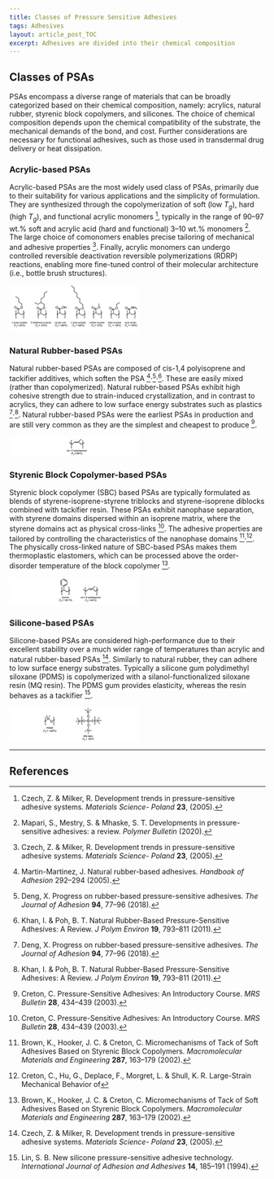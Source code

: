 ```yaml
---
title: Classes of Pressure Sensitive Adhesives
tags: Adhesives
layout: article_post_TOC
excerpt: Adhesives are divided into their chemical composition
---
```


## Classes of PSAs

PSAs encompass a diverse range of materials that can be broadly categorized based on their chemical composition, namely: acrylics, natural rubber, styrenic block copolymers, and silicones. The choice of chemical composition depends upon the chemical compatibility of the substrate, the mechanical demands of the bond, and cost. Further considerations are necessary for functional adhesives, such as those used in transdermal drug delivery or heat dissipation.

### Acrylic-based PSAs

Acrylic-based PSAs are the most widely used class of PSAs, primarily due to their suitability for various applications and the simplicity of formulation. They are synthesized through the copolymerization of soft (low $T_g$), hard (high $T_g$), and functional acrylic monomers [^1], typically in the range of 90–97 wt.% soft and acrylic acid (hard and functional) 3–10 wt.% monomers [^2]. The large choice of comonomers enables precise tailoring of mechanical and adhesive properties [^1]. Finally, acrylic monomers can undergo controlled reversible deactivation reversible polymerizations (RDRP) reactions, enabling more fine-tuned control of their molecular architecture (i.e., bottle brush structures).

<img src="\assets\images\Adhesion\Acrylates.jpg" alt="Acrylates" style="zoom:25%; margin-left: auto; margin-right: auto;" />


### Natural Rubber-based PSAs

Natural rubber-based PSAs are composed of cis-1,4 polyisoprene and tackifier additives, which soften the PSA [^4]‧[^5]‧[^6]. These are easily mixed (rather than copolymerized). 
Natural rubber-based PSAs exhibit high cohesive strength due to strain-induced crystallization, and in contrast to acrylics, they can adhere to low surface energy substrates such as plastics [^5]‧[^6]. Natural rubber-based PSAs were the earliest PSAs in production and are still very common as they are the simplest and cheapest to produce [^7].

<img src="\assets\images\Adhesion\natural_rubber.jpg" alt="natural rubber" style="zoom:25%; margin-left: auto; margin-right: auto;" />

### Styrenic Block Copolymer-based PSAs

Styrenic block copolymer (SBC) based PSAs are typically formulated as blends of styrene-isoprene-styrene triblocks and styrene-isoprene diblocks combined with tackifier resin. These PSAs exhibit nanophase separation, with styrene domains dispersed within an isoprene matrix, where the styrene domains act as physical cross-links [^7]. The adhesive properties are tailored by controlling the characteristics of the nanophase domains [^8]‧[^9]. The physically cross-linked nature of SBC-based PSAs makes them thermoplastic elastomers, which can be processed above the order-disorder temperature of the block copolymer [^8].

<img src="\assets\images\Adhesion\styrene_isoprene.jpg" alt="Styrene Isoprene" style="zoom:25%; margin-left: auto; margin-right: auto;" />


### Silicone-based PSAs

Silicone-based PSAs are considered high-performance due to their excellent stability over a much wider range of temperatures than acrylic and natural rubber-based PSAs [^1]. Similarly to natural rubber, they can adhere to low surface energy substrates. Typically a silicone gum polydimethyl siloxane (PDMS) is copolymerized with a silanol-functionalized siloxane resin (MQ resin). The PDMS gum provides elasticity, whereas the resin behaves as a tackifier [^10].

<img src="\assets\images\Adhesion\PDMS.jpg" alt="PDMS" style="zoom:25%; margin-left: auto; margin-right: auto;" />

---

## References

[^1]: Czech, Z. & Milker, R. Development trends in pressure-sensitive adhesive systems. *Materials Science- Poland* **23**, (2005).
[^2]: Mapari, S., Mestry, S. & Mhaske, S. T. Developments in pressure-sensitive adhesives: a review. *Polymer Bulletin* (2020).
[^3]: Lobo, S., Sachdeva, S. & Goswami, T. Role of pressure-sensitive adhesives in transdermal drug delivery systems. *Therapeutic Delivery* **7**, 33–48 (2016).
[^4]: Martin-Martinez, J. Natural rubber-based adhesives. *Handbook of Adhesion* 292–294 (2005).
[^5]: Deng, X. Progress on rubber-based pressure-sensitive adhesives. *The Journal of Adhesion* **94**, 77–96 (2018).
[^6]: Khan, I. & Poh, B. T. Natural Rubber-Based Pressure-Sensitive Adhesives: A Review. *J Polym Environ* **19**, 793–811 (2011).
[^7]: Creton, C. Pressure-Sensitive Adhesives: An Introductory Course. *MRS Bulletin* **28**, 434–439 (2003).
[^8]: Brown, K., Hooker, J. C. & Creton, C. Micromechanisms of Tack of Soft Adhesives Based on Styrenic Block Copolymers. *Macromolecular Materials and Engineering* **287**, 163–179 (2002).
[^9]: Creton, C., Hu, G., Deplace, F., Morgret, L. & Shull, K. R. Large-Strain Mechanical Behavior of
[^10]: Lin, S. B. New silicone pressure-sensitive adhesive technology. *International Journal of Adhesion and Adhesives* **14**, 185–191 (1994).